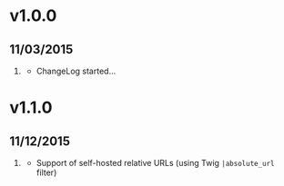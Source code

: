 # v1.0.0
## 11/03/2015

1. [](#new)
    * ChangeLog started...

# v1.1.0
## 11/12/2015

1. [](#new)
    * Support of self-hosted relative URLs (using Twig `|absolute_url` filter)
